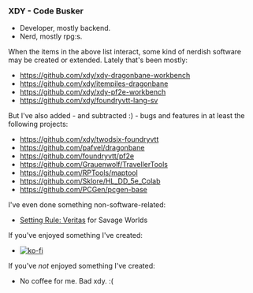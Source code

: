 ### XDY - Code Busker

* Developer, mostly backend.
* Nerd, mostly rpg:s.

When the items in the above list interact, some kind of nerdish software may be created or extended.
Lately that's been mostly:
* https://github.com/xdy/xdy-dragonbane-workbench
* https://github.com/xdy/itempiles-dragonbane
* https://github.com/xdy/xdy-pf2e-workbench
* https://github.com/xdy/foundryvtt-lang-sv

But I've also added - and subtracted :) - bugs and features in at least the following projects:
* https://github.com/xdy/twodsix-foundryvtt
* https://github.com/pafvel/dragonbane
* https://github.com/foundryvtt/pf2e
* https://github.com/Grauenwolf/TravellerTools
* https://github.com/RPTools/maptool
* https://github.com/Sklore/HL_DD_5e_Colab
* https://github.com/PCGen/pcgen-base

I've even done something non-software-related:
* [Setting Rule: Veritas](https://www.drivethrurpg.com/product/286145/Setting-Rule-Veritas?affiliate_id=56341) for Savage Worlds

If you've enjoyed something I've created:
* [![ko-fi](https://www.ko-fi.com/img/githubbutton_sm.svg)](https://ko-fi.com/L3L027AXX)

If you've *not* enjoyed something I've created:
* No coffee for me. Bad xdy. :(
